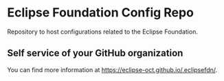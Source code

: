 # Eclipse Foundation Config Repo

Repository to host configurations related to the Eclipse Foundation.

## Self service of your GitHub organization

You can find more information at <https://eclipse-oct.github.io/.eclipsefdn/>.
